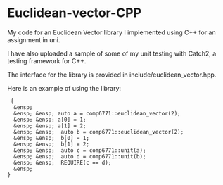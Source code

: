 # Euclidean-vector-CPP
My code for an Euclidean Vector library I implemented using C++ for an assignment in uni.

I have also uploaded a sample of some of my unit testing with Catch2, a testing framework for C++.

The interface for the library is provided in include/euclidean_vector.hpp.

Here is an example of using the library:
```
 {  
  &ensp; 
  &ensp; &ensp; auto a = comp6771::euclidean_vector(2);  
  &ensp; &ensp; a[0] = 1;  
  &ensp; &ensp; a[1] = 2;  
  &ensp; &ensp;  auto b = comp6771::euclidean_vector(2);  
  &ensp; &ensp;  b[0] = 1;  
  &ensp; &ensp;  b[1] = 2;  
  &ensp; &ensp;  auto c = comp6771::unit(a);  
  &ensp; &ensp;  auto d = comp6771::unit(b);  
  &ensp; &ensp;  REQUIRE(c == d);  
  &ensp; 
}  
```
